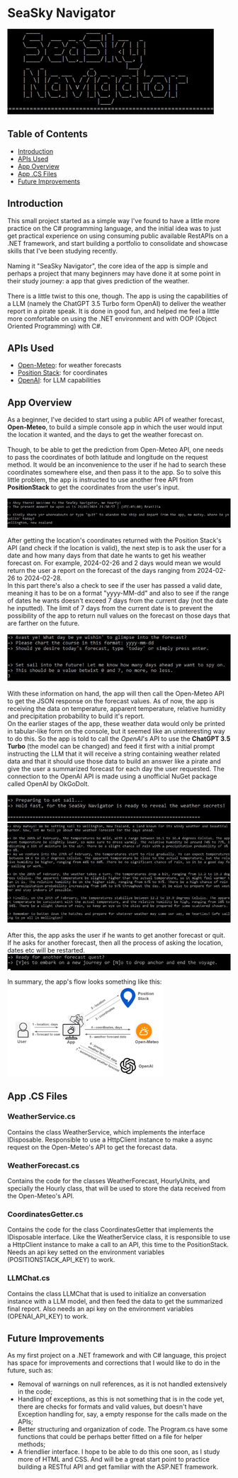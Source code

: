 # SeaSky Navigator
![SeaSky Navigator](assets/seaskynavigator_title.jpg)

## Table of Contents

- [Introduction](#introduction)
- [APIs Used](#apis-used)
- [App Overview](#getting-started)
- [App .CS Files](#apps-cs-files)
- [Future Improvements](#future-improvements)

## Introduction
This small project started as a simple way I've found to have a little more practice on the C# programming language, and the initial idea was to just get practical experience on using consuming public available RestAPIs on a .NET framework, and start building a portfolio to consolidate and showcase skills that I've been studying recently.
<br><br>
Naming it "SeaSky Navigator", the core idea of the app is simple and perhaps a project that many beginners may have done it at some point in their study journey: a app that gives prediction of the weather.
<br><br>
There is a little twist to this one, though. The app is using the capabilities of a LLM (namely the ChatGPT 3.5 Turbo form OpenAI) to deliver the weather report in a pirate speak. It is done in good fun, and helped me feel a little more comfortable on using the .NET environment and with OOP (Object Oriented Programming) with C#.

## APIs Used
- [Open-Meteo](https://open-meteo.com/): for weather forecasts
- [Position Stack](https://positionstack.com/): for coordinates
- [OpenAI](https://openai.com/): for LLM capabilities


## App Overview
As a beginner, I've decided to start using a public API of weather forecast, **Open-Meteo**, to build a simple console app in which the user would input the location it wanted, and the days to get the weather forecast on.
<br><br>
Though, to be able to get the prediction from Open-Meteo API, one needs to pass the coordinates of both latitude and longitude on the request method. It would be an inconvenience to the user if he had to search these coordinates somewhere else, and then pass it to the app. So to solve this little problem, the app is instructed to use another free API from **PositionStack** to get the coordinates from the user's input.
<br><br>
![Asking for Location](assets/seaskynavigator_location.jpg)
<br><br>
After getting the location's coordinates returned with the Position Stack's API (and check if the location is valid), the next step is to ask the user for a date and how many days from that date he wants to get his weather forecast on. For example, 2024-02-26 and 2 days would mean we would return the user a report on the forecast of the days ranging from 2024-02-26 to 2024-02-28. <br>
In this part there's also a check to see if the user has passed a valid date, meaning it has to be on a format "yyyy-MM-dd" and also to see if the range of dates he wants doesn't exceed 7 days from the current day (not the date he inputted). The limit of 7 days from the current date is to prevent the possibility of the app to return null values on the forecast on those days that are farther on the future.
<br><br>
![Asking for dates](assets/seaskynavigator_dates.jpg)
<br><br>
With these information on hand, the app will then call the Open-Meteo API to get the JSON response on the forecast values. As of now, the app is receiving the data on temperature, apparent temperature, relative humidity and precipitation probability to build it's report.<br>
On the earlier stages of the app, these weather data would only be printed in tabular-like form on the console, but it seemed like an uninteresting way to do this. So the app is told to call the *OpenAI*'s API to use the **ChatGPT 3.5 Turbo** (the model can be changed) and feed it first with a initial prompt instructing the LLM that it will receive a string containing weather related data and that it should use those data to build an answer like a pirate and give the user a summarized forecast for each day the user requested. The connection to the OpenAI API is made using a unofficial NuGet package called OpenAI by OkGoDolt.
<br><br>
![Calling LLM](assets/seaskynavigator_gettingllm.jpg)
![Summarized report by LLM](assets/seaskynavigator_llmresponse.jpg)
<br><br>
After this, the app asks the user if he wants to get another forecast or quit. If he asks for another forecast, then all the process of asking the location, dates etc will be restarted.
<br>
![End of interaction](assets/seaskynavigator_endloop.jpg)

In summary, the app's flow looks something like this:
<br>
<img src="assets/seaskynavigator_diagram.jpg" alt="OpenAI Logo" width="70%">

## App .CS Files
### WeatherService.cs
Contains the class WeatherService, which implements the interface IDisposable. Responsible to use a HttpClient instance to make a async request on the Open-Meteo's API to get the forecast data.

### WeatherForecast.cs
Contains the code for the classes WeatherForecast, HourlyUnits, and specially the Hourly class, that will be used to store the data received from the Open-Meteo's API.

### CoordinatesGetter.cs
Contains the code for the class CoordinatesGetter that implements the IDisposable interface. Like the WeatherService class, it is responsible to use a HttpClient instance to make a call to an API, this time to the PositionStack. Needs an api key setted on the environment variables (POSITIONSTACK_API_KEY) to work.

### LLMChat.cs
Contains the class LLMChat that is used to initialize an conversation instance with a LLM model, and then feed the data to get the summarized final report. Also needs an api key on the environment variables (OPENAI_API_KEY) to work.

## Future Improvements
As my first project on a .NET framework and with C# language, this project has space for improvements and corrections that I would like to do in the future, such as:
- Removal of warnings on null references, as it is not handled extensively in the code;
- Handling of exceptions, as this is not something that is in the code yet, there are checks for formats and valid values, but doesn't have Exception handling for, say, a empty response for the calls made on the APIs;
- Better structuring and organization of code. The Program.cs have some functions that could be perhaps better fitted on a file for helper methods;
- A friendlier interface. I hope to be able to do this one soon, as I study more of HTML and CSS. And will be a great start point to practice building a RESTful API and get familiar with the ASP.NET framework.

